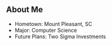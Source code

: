 ##  About Me

- Hometown: Mount Pleasant, SC
- Major: Computer Science
- Future Plans: Two Sigma Investments
